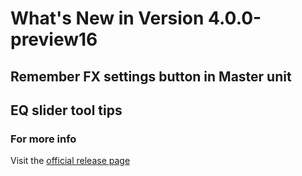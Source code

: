 #  What's New in Version 4.0.0-preview16

## Remember FX settings button in Master unit

## EQ slider tool tips

### **For more info**
Visit the [official release page](https://github.com/kartik-venugopal/aural-player/releases/tag/4.0.0-preview)
